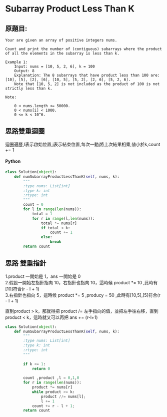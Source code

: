 # Subarray Product Less Than K


## 原題目:
```
Your are given an array of positive integers nums.

Count and print the number of (contiguous) subarrays where the product of all the elements in the subarray is less than k.

Example 1:
    Input: nums = [10, 5, 2, 6], k = 100
    Output: 8
    Explanation: The 8 subarrays that have product less than 100 are: [10], [5], [2], [6], [10, 5], [5, 2], [2, 6], [5, 2, 6].
    Note that [10, 5, 2] is not included as the product of 100 is not strictly less than k.

Note:

    0 < nums.length <= 50000.
    0 < nums[i] < 1000.
    0 <= k < 10^6.
```

## 思路雙重迴圈
迴圈遍歷,l表示啟始位置,j表示結束位置,每次一動j將上次結果相乘,値小於k,count += 1


#### Python
``` python
class Solution(object):
    def numSubarrayProductLessThanK(self, nums, k):
        """
        :type nums: List[int]
        :type k: int
        :rtype: int
        """      
        count = 0
        for l in range(len(nums)): 
            total = 1
            for r in range(l,len(nums)):                
                total *= nums[r]
                if total < k:
                    count += 1
                else:
                    break    
        return count 
``` 



## 思路 雙重指針
1.product 一開始是 1，ans 一開始是 0 <br>
2.假設一開始左指針指向 10，右指針也指向 10，這時候 product *= 10 ,此時有[10]符合(r - l + 1)<br>
3.右指針也指向 5，這時候 product *= 5 ,producy = 50 ,此時有[10,5],[5]符合(r - l + 1)<br>

直到product > k，那就得把 product /= 左手指向的值，並把左手往右移，直到 product < k，這時就又可以再把 ans += (r-l+1)<br>


``` python
class Solution(object):
    def numSubarrayProductLessThanK(self, nums, k):
        """
        :type nums: List[int]
        :type k: int
        :rtype: int
        """
      
        if k <= 1:
            return 0
      
        count ,product ,l = 0,1,0
        for r in range(len(nums)): 
            product *= nums[r]
            while product >= k:
                product //= nums[l];
                l += 1
            count += r - l + 1;  
        return count    
``` 














